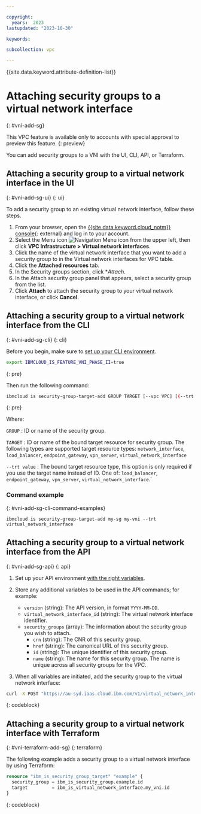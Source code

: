 ```yaml
---

copyright:
  years:  2023
lastupdated: "2023-10-30"

keywords:

subcollection: vpc

---
```


{{site.data.keyword.attribute-definition-list}}

# Attaching security groups to a virtual network interface
{: #vni-add-sg}

This VPC feature is available only to accounts with special approval to preview this feature.
{: preview}

You can add security groups to a VNI with the UI, CLI, API, or Terraform.

## Attaching a security group to a virtual network interface in the UI
{: #vni-add-sg-ui}
{: ui}

To add a security group to an existing virtual network interface, follow these steps.

1. From your browser, open the [{{site.data.keyword.cloud_notm}} console](/login){: external} and log in to your account.
1. Select the Menu icon ![Navigation Menu icon](../../icons/icon_hamburger.svg) from the upper left, then click **VPC Infrastructure > Virtual network interfaces**.
1. Click the name of the virtual network interface that you want to add a security group to in the Virtual network interfaces for VPC table.
1. Click the **Attached resources** tab.
1. In the Security groups section, click **Attach*.
1. In the Attach security group panel that appears, select a security group from the list.
1. Click **Attach** to attach the security group to your virtual network interface, or click **Cancel**.

## Attaching a security group to a virtual network interface from the CLI
{: #vni-add-sg-cli}
{: cli}

Before you begin, make sure to [set up your CLI environment](/docs/vpc?topic=vpc-infrastructure-cli-plugin-vpc-reference).

```sh
export IBMCLOUD_IS_FEATURE_VNI_PHASE_II=true
```
{: pre}

Then run the following command:

```sh
ibmcloud is security-group-target-add GROUP TARGET [--vpc VPC] [(--trt load_balancer | endpoint_gateway | vpn_server | virtual_network_interface) | --in INSTANCE | --bm BARE_METAL_SERVER] [--output JSON] [-q, --quiet]
```
{: pre}

Where:

`GROUP`
:   ID or name of the security group.

`TARGET`
:   ID or name of the bound target resource for security group. The following types are supported target resource types: `network_interface`, `load_balancer`, `endpoint_gateway`, `vpn_server`, `virtual_network_interface`

`--trt value`
:   The bound target resource type, this option is only required if you use the target name instead of ID. One of: `load_balancer`, `endpoint_gateway`, `vpn_server`, `virtual_network_interface`.`

### Command example
{: #vni-add-sg-cli-command-examples}

`ibmcloud is security-group-target-add my-sg my-vni --trt virtual_network_interface`

## Attaching a security group to a virtual network interface from the API
{: #vni-add-sg-api}
{: api}

1. Set up your API environment [with the right variables](/docs/vpc?topic=vpc-set-up-environment#api-prerequisites-setup).
1. Store any additional variables to be used in the API commands; for example:

    * `version` (string): The API version, in format `YYYY-MM-DD`.
    * `virtual_network_interface_id` (string): The virtual network interface identifier.
    * `security_groups` (array): The information about the security group you wish to attach.
        * `crn` (string): The CNR of this security group.
        * `href` (string): The canonical URL of this security group.
        * `id` (string): The unique identifier of this security group.
        * `name` (string): The name for this security group. The name is unique across all security groups for the VPC.

1. When all variables are initiated, add the security group to the virtual network interface:

```sh
curl -X POST "https://au-syd.iaas.cloud.ibm.com/v1/virtual_network_interfaces?version=2023-10-18&generation=2" -H  "accept: application/json" -H  "Content-Type: application/json" -d "{\"name\":\"my-virtual-network-interface\",\"target\":{\"id\":\"69e55145-cc7d-4d8e-9e1f-cc3fb60b1793\"}}"
```
{: codeblock}

## Attaching a security group to a virtual network interface with Terraform
{: #vni-terraform-add-sg}
{: terraform}

The following example adds a security group to a virtual network interface by using Terraform:

```terraform
resource "ibm_is_security_group_target" "example" {
  security_group = ibm_is_security_group.example.id
  target         = ibm_is_virtual_network_interface.my_vni.id
}
```
{: codeblock}
